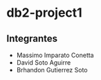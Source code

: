 # db2-project1
## Integrantes
- Massimo Imparato Conetta 
- David Soto Aguirre
- Brhandon Gutierrez Soto
